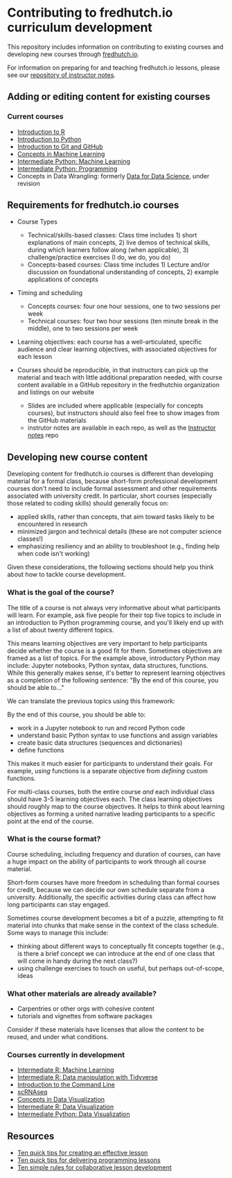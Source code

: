 # Contributing to fredhutch.io curriculum development

This repository includes information on contributing to existing courses
and developing new courses through [fredhutch.io](http://fredhutch.io).

For information on preparing for and teaching fredhutch.io lessons,
please see our [repository of instructor notes](https://github.com/fredhutchio/instructors).

## Adding or editing content for existing courses

### Current courses

- [Introduction to R](https://github.com/fredhutchio/r_intro)
- [Introduction to Python](https://github.com/fredhutchio/python_intro)
- [Introduction to Git and GitHub](https://github.com/fredhutchio/git_github_intro)
- [Concepts in Machine Learning](https://github.com/fredhutchio/concepts_machine_learning)
- [Intermediate Python: Machine Learning](https://github.com/fredhutchio/python_machine_learning)
- [Intermediate Python: Programming](https://github.com/fredhutchio/python_programming)
- Concepts in Data Wrangling: formerly [Data for Data Science](https://github.com/fredhutchio/data_for_data_science),
under revision


## Requirements for fredhutch.io courses

- Course Types
  - Technical/skills-based classes: Class time includes 1) short explanations of main concepts, 2) live demos of technical skills, during which learners follow along (when applicable), 3) challenge/practice exercises (I do, we do, you do)
  - Concepts-based courses: Class time includes 1) Lecture and/or discussion on foundational understanding of concepts, 2) example applications of concepts

- Timing and scheduling
  - Concepts courses: four one hour sessions, one to two sessions per week
  - Technical courses: four two hour sessions (ten minute break in the middle), one to two sessions per week

- Learning objectives: each course has a well-articulated, specific audience and clear learning objectives, with associated objectives for each lesson

- Courses should be reproducible, in that instructors can pick up the material and teach with little additional preparation needed, with course content available in a GitHub repository in the fredhutchio organization and listings on our website
  - Slides are included where applicable (especially for concepts courses), but instructors should also feel free to show images from the GitHub materials
  - instrutor notes are available in each repo, as well as the [Instructor notes](https://github.com/fredhutchio/instructors) repo


## Developing new course content

Developing content for fredhutch.io courses is different than developing material for a formal class,
because short-form professional development courses don't need to include formal assessment and other requirements associated with university credit.
In particular,
short courses (especially those related to coding skills) should generally focus on:
- applied skills, rather than concepts,
that aim toward tasks likely to be encountered in research
- minimized jargon and technical details (these are not computer science classes!)
- emphasizing resiliency and an ability to troubleshoot (e.g., finding help when code isn't working)

Given these considerations,
the following sections should help you think about how to tackle course development.

### What is the goal of the course?

The title of a course is not always very informative about what participants will learn.
For example,
ask five people for their top five topics to include in an introduction to Python programming course,
and you'll likely end up with a list of about twenty different topics.

This means learning objectives are very important to help participants decide whether the course is a good fit for them.
Sometimes objectives are framed as a list of topics.
For the example above,
introductory Python may include:
Jupyter notebooks, Python syntax, data structures, functions.
While this generally makes sense,
it's better to represent learning objectives as a completion of the following sentence:
"By the end of this course,
you should be able to..."

We can translate the previous topics using this framework:

By the end of this course,
you should be able to:
- work in a Jupyter notebook to run and record Python code
- understand basic Python syntax to use functions and assign variables
- create basic data structures (sequences and dictionaries)
- define functions

This makes it much easier for participants to understand their goals.
For example,
*using* functions is a separate objective from *defining* custom functions.

For multi-class courses,
both the entire course *and* each individual class should have 3-5 learning objectives each.
The class learning objectives should roughly map to the course objectives.
It helps to think about learning objectives as forming a united narrative leading participants to a specific point at the end of the course.

### What is the course format?

Course scheduling,
including frequency and duration of courses,
can have a huge impact on the ability of participants to work through all course material.

Short-form courses have more freedom in scheduling than formal courses for credit,
because we can decide our own schedule separate from a university.
Additionally, the specific activities during class can affect how long participants can stay engaged.

Sometimes course development becomes a bit of a puzzle,
attempting to fit material into chunks that make sense in the context of the class schedule.
Some ways to manage this include:
- thinking about different ways to conceptually fit concepts together
(e.g., is there a brief concept we can introduce at the end of one class that will come in handy during the next class?)
- using challenge exercises to touch on useful, 
but perhaps out-of-scope,
ideas

### What other materials are already available?

- Carpentries or other orgs with cohesive content
- tutorials and vignettes from software packages

Consider if these materials have licenses that allow the content to be reused,
and under what conditions.

### Courses currently in development

- [Intermediate R: Machine Learning](https://github.com/fredhutchio/r_machine_learning)
- [Intermediate R: Data manipulation with Tidyverse](https://github.com/fredhutchio/r_tidyverse)
- [Introduction to the Command Line](https://github.com/fredhutchio/command_line_intro)
- [scRNAseq](https://github.com/fredhutchio/scRNAseq)
- [Concepts in Data Visualization](https://github.com/fredhutchio/concepts_data_viz)
- [Intermediate R: Data Visualization](https://github.com/fredhutchio/r_data_viz)
- [Intermediate Python: Data Visualization](https://github.com/fredhutchio/python_data_viz)

## Resources

- [Ten quick tips for creating an effective lesson](https://www.ncbi.nlm.nih.gov/pmc/articles/PMC6459472/)
- [Ten quick tips for delivering programming lessons](https://www.ncbi.nlm.nih.gov/pmc/articles/PMC6822703/)
- [Ten simple rules for collaborative lesson development](https://www.ncbi.nlm.nih.gov/pmc/articles/PMC5832188/)

